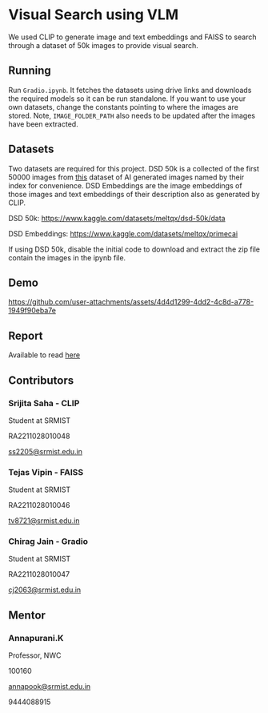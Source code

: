 # Visual Search using VLM
We used CLIP to generate image and text embeddings and FAISS to search through a dataset of 50k images to provide visual search.

## Running
Run `Gradio.ipynb`. It fetches the datasets using drive links and downloads the required models so it can be run standalone. If you want to use your own datasets, change the constants pointing to where the images are stored. Note, `IMAGE_FOLDER_PATH` also needs to be updated after the images have been extracted.

## Datasets
Two datasets are required for this project. DSD 50k is a collected of the first 50000 images from [this](https://huggingface.co/datasets/primecai/dsd_data) dataset of AI generated images named by their index for convenience. DSD Embeddings are the image embeddings of those images and text embeddings of their description also as generated by CLIP.

DSD 50k: https://www.kaggle.com/datasets/meltqx/dsd-50k/data

DSD Embeddings: https://www.kaggle.com/datasets/meltqx/primecai

If using DSD 50k, disable the initial code to download and extract the zip file contain the images in the ipynb file.

## Demo





https://github.com/user-attachments/assets/4d4d1299-4dd2-4c8d-a778-1949f90eba7e

## Report
Available to read [here](https://github.com/IndentTab/Intel_PS_7/blob/main/VLM%20Visual%20Search%20Report.pdf)

## Contributors
### Srijita Saha - CLIP

Student at SRMIST

RA2211028010048

ss2205@srmist.edu.in


### Tejas Vipin - FAISS

Student at SRMIST

RA2211028010046

tv8721@srmist.edu.in


### Chirag Jain - Gradio

Student at SRMIST

RA2211028010047

cj2063@srmist.edu.in

## Mentor
### Annapurani.K
Professor, NWC

100160

annapook@srmist.edu.in 

9444088915
